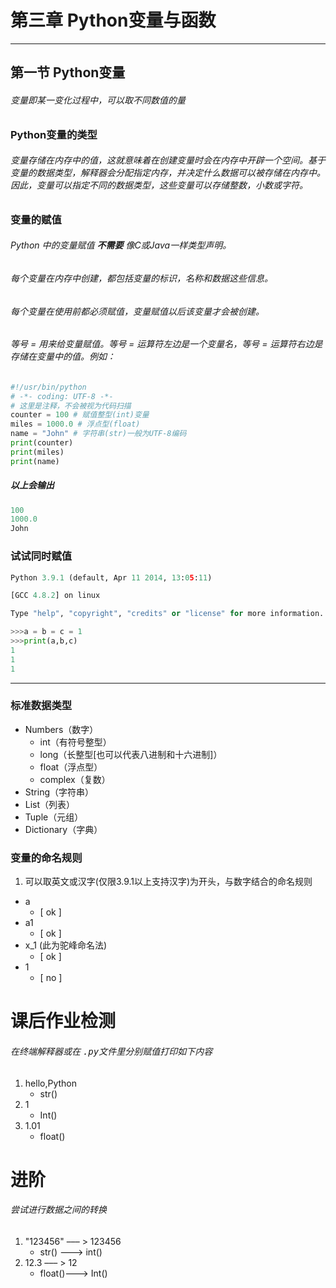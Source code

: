 # 第三章 Python变量与函数  
***
## 第一节 Python变量  
###### 变量即某一变化过程中，可以取不同数值的量

### Python变量的类型
###### 变量存储在内存中的值，这就意味着在创建变量时会在内存中开辟一个空间。基于变量的数据类型，解释器会分配指定内存，并决定什么数据可以被存储在内存中。因此，变量可以指定不同的数据类型，这些变量可以存储整数，小数或字符。  
### 变量的赋值
###### Python 中的变量赋值 __不需要__ 像C或Java一样类型声明。  
###### 每个变量在内存中创建，都包括变量的标识，名称和数据这些信息。  
###### 每个变量在使用前都必须赋值，变量赋值以后该变量才会被创建。  
###### 等号 = 用来给变量赋值。等号 = 运算符左边是一个变量名，等号 = 运算符右边是存储在变量中的值。例如：
```python
#!/usr/bin/python
# -*- coding: UTF-8 -*-
# 这里是注释，不会被视为代码扫描
counter = 100 # 赋值整型(int)变量
miles = 1000.0 # 浮点型(float)
name = "John" # 字符串(str)一般为UTF-8编码
print(counter)
print(miles)
print(name)
```
##### 以上会输出
```python
100
1000.0
John
```
### 试试同时赋值
```python
Python 3.9.1 (default, Apr 11 2014, 13:05:11) 

[GCC 4.8.2] on linux

Type "help", "copyright", "credits" or "license" for more information.

>>>a = b = c = 1
>>>print(a,b,c)
1
1
1
```

***

### 标准数据类型
- Numbers（数字）
    - int（有符号整型）
    - long（长整型[也可以代表八进制和十六进制]）
    - float（浮点型）
    - complex（复数）
- String（字符串）
- List（列表）
- Tuple（元组）
- Dictionary（字典）

### 变量的命名规则
1. 可以取英文或汉字(仅限3.9.1以上支持汉字)为开头，与数字结合的命名规则
- a
    - <front color=LightSeaGreen>[ ok ]</front>
- a1
    - <front color=LightSeaGreen>[ ok ]</front>
- x_1 (此为驼峰命名法)
    - <front color=LightSeaGreen>[ ok ]</front>
- 1
    - <front color=Tomato>[ no ]</front>
# 课后作业检测
###### 在终端解释器或在 <kbd>.py</kbd>文件里分别赋值打印如下内容
1. hello,Python
    - str()
2. 1
    - Int()
3. 1.01
    - float()

# 进阶
###### 尝试进行数据之间的转换
1. "123456" ––– > 123456
    - str() –––> int()
2.  12.3 ––– > 12
    - float()–––> Int()
